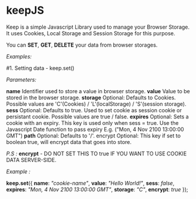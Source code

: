 # keepJS

Keep is a simple Javascript Library used to manage your Browser Storage. It uses Cookies, Local Storage and Session Storage for this purpose.

You can **SET**, **GET**, **DELETE** your data from browser storages.

_Examples:_

#1. Setting data - keep.set()

_Parameters:_

**name** 		Identifier used to store a value in browser storage.
**value** 		Value to be stored in the browser storage.
**storage** 	Optional: Defaults to Cookies. Possible values are  'C'(Cookies) / 'L'(localStorage) / 'S'(session storage).
**sess** 		Optional: Defaults to true. Used to set cookie as session cookie or persistant cookie. Possible values are true / false.
**expires** 	Optional: Sets a cookie with an expiry. This key is used only when sess = true. Use the Javascript Date function to pass expiry E.g. ("Mon, 4 Nov 2100 13:00:00 GMT") 
**path** 		Optional: Defaults to '/'.
encrypt Optional: This key if set to boolean true, will encrypt data that goes into store.

_P.S :_ **encrypt** - DO NOT SET THIS TO true IF YOU WANT TO USE COOKIE DATA SERVER-SIDE.

_Example :_

**keep.set**({ 
         **name**: _"cookie-name"_, 
         **value**: _"Hello World!"_, 
         **sess**: _false_, 
         **expires**: _"Mon, 4 Nov 2100 13:00:00 GMT"_, 
         **storage**: _"C"_,
         **encrypt**: _true_ 
});
